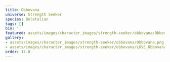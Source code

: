 ```yaml
---
title: Obbovana
universe: Strength Seeker
species: Boletalian
tags: []
bio: ''
featured: assets/images/character_images/strength-seeker/obbovana/Obbovana.png
gallery:
- assets/images/character_images/strength-seeker/obbovana/Obbovana.png
- assets/images/character_images/strength-seeker/obbovana/LOVE_Obbovana.png
order: 17.0
---
```



